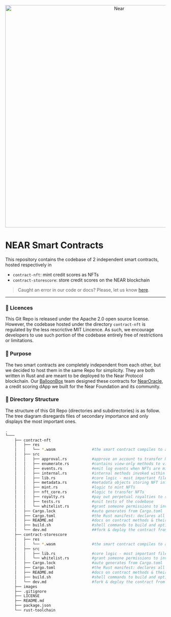 <p align="center">
  <a href="https://near.org/">
    <img alt="Near" src="https://github.com/BalloonBox-Inc/near-oracle-contracts/blob/dev/images/inverted-primary-logo-bg.png" width="700" />
  </a>
</p>

# NEAR Smart Contracts
This repository contains the codebase of 2 independent smart contracts, hosted respectively in
- `contract-nft`: mint credit scores as NFTs
- `contract-storescore`: store credit scores on the NEAR blockchain

> Caught an error in our code or docs? Please, let us know [here](https://www.balloonbox.io/contact).
---

### :page_facing_up: Licences
This Git Repo is released under the Apache 2.0 open source license.
However, the codebase hosted under the directory `contract-nft` is regulated by the less rescrictive MIT Lincence. As such, we encourage developers to use such portion of the codebase entirely free of restrictions or limitations.

### :satellite: Purpose
The two smart contracts are completely independent from each other, but we decided to host them in the same Repo for simplicity. They are both written in Rust and are meant to be deployed to the Near Protocol blockchain. Our [BalloonBox](https://www.balloonbox.io/) team designed these contracts for [NearOracle](https://test.nearoracle.com/), a credit scoring dApp we built for the Near Foundation and its community.

### :octopus: Directory Structure
The structure of this Git Repo (directories and subdirectories) is as follow. The tree diagram disregards files of secondary importance and only displays the most important ones.

```bash
.
└─── 
    ├── contract-nft
    │   ├── res
    │   │   └── *.wasm                #the smart contract compiles to a .wasm file = the only file deployed to chain
    │   ├── src
    │   │   ├── approval.rs           #approve an account to transfer NFTs on your behalf
    │   │   ├── enumerate.rs          #contains view-only methods to view contract state
    │   │   ├── events.rs             #emit log events when NFTs are minted or transferred
    │   │   ├── internal.rs           #internal methods invoked within the contract itself
    │   │   ├── lib.rs                #core logic - most important file
    │   │   ├── metadata.rs           #metadata objects storing NFT info
    │   │   ├── mint.rs               #logic to mint NFTs
    │   │   ├── nft_core.rs           #logic to transfer NFTs
    │   │   ├── royalty.rs            #pay out perpetual royalties to someone
    │   │   ├── tests.rs              #unit tests of the codebase
    │   │   └── whitelist.rs          #grant someone permissions to invoke some methods
    │   ├── Cargo.lock                #auto generates from Cargo.toml
    │   ├── Cargo.toml                #the Rust manifest: declares all dependancies
    │   ├── README.md                 #docs on contract methods & their gas price
    │   ├── build.sh                  #shell commands to build and optimize your smart contract
    │   └── dev.md                    ##fork & deploy the contract from Near CLI
    ├── contract-storescore
    │   ├── res
    │   │   └── *.wasm                #the smart contract compiles to a .wasm file = the only file deployed to chain
    │   ├── src
    │   │   ├── lib.rs                #core logic - most important file
    │   │   └── whitelist.rs          #grant someone permissions to invoke some methods
    │   ├── Cargo.lock                #auto generates from Cargo.toml
    │   ├── Cargo.toml                #the Rust manifest: declares all dependancies
    │   ├── README.md                 #docs on contract methods & their gas price
    │   ├── build.sh                  #shell commands to build and optimize your smart contract
    │   └── dev.md                    #fork & deploy the contract from Near CLI
    ├── images
    ├── .gitignore
    ├── LICENSE
    ├── README.md
    ├── package.json
    └── rust-toolchain
```
